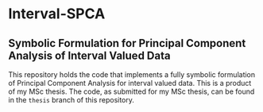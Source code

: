 # Interval-SPCA

## Symbolic Formulation for Principal Component Analysis of Interval Valued Data

This repository holds the code that implements a fully symbolic formulation of Principal Component Analysis for interval valued data.
This is a product of my MSc thesis.
The code, as submitted for my MSc thesis, can be found in the `thesis` branch of this repository.